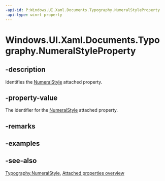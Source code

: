 ```yaml
---
-api-id: P:Windows.UI.Xaml.Documents.Typography.NumeralStyleProperty
-api-type: winrt property
---
```


<!-- Property syntax
public Windows.UI.Xaml.DependencyProperty NumeralStyleProperty { get; }
-->

# Windows.UI.Xaml.Documents.Typography.NumeralStyleProperty

## -description
Identifies the [NumeralStyle](typography_numeralstyle.md) attached property.



## -property-value
The identifier for the [NumeralStyle](typography_numeralstyle.md) attached property.

## -remarks

## -examples

## -see-also

[Typography.NumeralStyle](typography_numeralstyle.md), [Attached properties overview](/windows/uwp/xaml-platform/attached-properties-overview)
